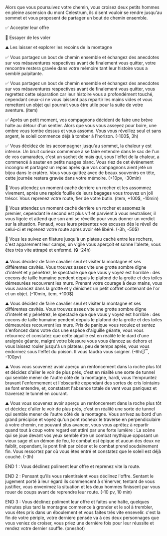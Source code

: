 
Alors que vous poursuivez votre chemin, vous croisez deux petits hommes en pleine ascension du mont Celestrum, ils disent vouloir se rendre jusqu'au sommet et vous proposent de partager un bout de chemin ensemble.

✅ Accepter leur offre

💸 Essayer de les voler

⛰️ Les laisser et explorer les recoins de la montagne


✅ Vous partagez un bout de chemin ensemble et échangez des anecdotes sur vos mésaventures respectives avant de finalement vous quitter, votre rencontre restera gravée dans votre mémoire tant leur histoire vous a semblé palpitante.

✅ Vous partagez un bout de chemin ensemble et échangez des anecdotes sur vos mésaventures respectives avant de finalement vous quitter, vous regrettez cette séparation car leur histoire vous a profondément touché, cependant ceux-ci ne vous laissent pas repartir les mains vides et vous remettent un objet qui pourrait vous être utile pour la suite de votre aventure. (item)

✅ Après un petit moment, vos compagnons décident de faire une brève halte au détour d'un sentier. Alors que vous vous asseyez pour boire, une ombre vous tombe dessus et vous assome. Vous vous réveillez seul et sans argent, le soleil commence déjà à tomber à l'horizon. (-100$, 3h)

✅ Vous décidez de les accompagner jusqu'au sommet, la chaleur y est intense. Un bruit curieux commence à se faire entendre dans le sac de l'un de vos camarades, c'est un sachet de maïs qui, sous l'effet de la chaleur, a commencé à sauter en petits nuages blanc. Vous riez de cet événement incongru et partagez un repas après que vos compagnons aient jeté un bijou dans le cratère. Vous vous quittez avec de beaux souvenirs en tête, cette journée restera gravée dans votre mémoire. (+10pv, -30min)

💸 Vous attendez un moment caché derrière un rocher et les assommez vivement, après une rapide fouille de leurs bagages vous trouvez un joli trésor. Vous reprenez votre route, fier de votre butin. (item, +100$, -10min)

💸 Vous attendez un moment caché derrière un rocher et assomez le premier, cependant le second est plus vif et parvient à vous neutraliser, il vous ligote et attend que son ami se réveille pour vous donner un verdict sur la situation. Penaud, vous leurs présentez vos excuses dès le réveil de celui-ci et reprenez votre route après avoir été libéré. (-3h, -50$)

💸 Vous les suivez en filature jusqu'à un plateau caché entre les rochers, c'est apparement leur camps, un vigile vous aperçoit et sonne l'alerte, vous êtes très vite attrapé et enfermé. (🔒 -24h)

⛰️ Vous décidez de faire cavalier seul et visiter la montagne et ses différentes cavités. Vous trouvez assez vite une grotte sombre digne d'interêt et y pénétrez, le spectacle que que vous y voyez est horrible : des cocons de taille humaine pendent depuis le plafond de la grotte et des toiles démesurées recouvrent les murs. Prenant votre courage à deux mains, vous vous avancez dans la grotte et y dénichez un petit coffret contenant de l'or et un objet. (-10min, item, +100$)

⛰️ Vous décidez de faire cavalier seul et visiter la montagne et ses différentes cavités. Vous trouvez assez vite une grotte sombre digne d'interêt et y pénétrez, le spectacle que que vous y voyez est horrible : des cocons de taille humaine pendent depuis le plafond de la grotte et des toiles démesurées recouvrent les murs. Pris de panique vous reculez et sentez s'enfoncez dans votre dos une espèce d'aiguille géante, vous vous retournez et constatez que cette aiguille est en réalité le le dard d'une araignée géante, malgré votre blessure vous vous élancez au dehors et vous laissez rouler jusqu'à un plateau, peu de temps après, vous vous endormez sous l'effet du poison. Il vous faudra vous soigner. (-6h😴, -100pv)

⛰️ Vous vous souvenez avoir aperçu un renfoncement dans la roche plus tôt et décidez d'aller le voir de plus près, c'est en réalité une sorte de tunnel qui semble mener de l'autre côté de la montagne, hardi, vous l'empruntez bravant l'enfermement et l'obscurité cependant des sortes de cris lointains se font entendre, et, constatant l'absence totale de vent vous paniquez et traversez le tunnel en courant.

⛰️ Vous vous souvenez avoir aperçu un renfoncement dans la roche plus tôt et décidez d'aller le voir de plus près, c'est en réalité une sorte de tunnel qui semble mener de l'autre côté de la montagne. Vous arrivez au bord d'un grand précipice et voyez qu'un pont rocheux le traverse en perpendiculaire à votre chemin, ne pouvant plus avancer, vous vous aprêtez à repartir quand tout à coup votre regard est attiré par une forte lumière : La scène qui se joue devant vos yeux semble être un combat mythique opposant un vieux sage et un démon de feu, le combat est épique et aucun des deux ne faiblit, cependant, le pont finit par céder et le combat prend soudainement fin. Vous ressortez par où vous êtes entré et constatez que le soleil est déjà couché. (-3h)

END 1 : Vous déclinez poliment leur offre et reprenez vite la route.

END 2 : Pensant qu'ils vous ralentiraient vous déclinez l'offre. Sentant le jugement porté à leur égard ils commencent à s'énerver, tentant de vous justifier, vous envenimez la situation et les deux hommes finissent par vous rouer de coups avant de reprendre leur route. (-10 pv, 10 min)

END 3 : Vous déclinez poliment leur offre et faites une halte, quelques minutes plus tard la montagne commence à gronder et le sol à trembler, vous êtes pris dans un éboulement et vous faites très vite ensevelir. c'est la fin de votre périple, votre dernière pensée va à ces deux personnages que vous veniez de croiser, vous priez une dernière fois pour leur réussite et rendez votre dernier souffle. (oneshot)
